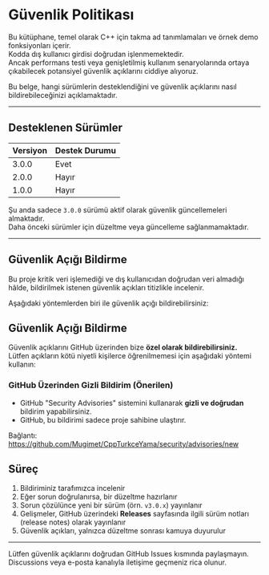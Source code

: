 # Güvenlik Politikası

Bu kütüphane, temel olarak C++ için takma ad tanımlamaları ve örnek demo fonksiyonları içerir.  
Kodda dış kullanıcı girdisi doğrudan işlenmemektedir.  
Ancak performans testi veya genişletilmiş kullanım senaryolarında ortaya çıkabilecek potansiyel güvenlik açıklarını ciddiye alıyoruz.  

Bu belge, hangi sürümlerin desteklendiğini ve güvenlik açıklarını nasıl bildirebileceğinizi açıklamaktadır.

---

## Desteklenen Sürümler

| Versiyon |  Destek Durumu  |
|----------|-----------------|
|  3.0.0   |      Evet       |
|  2.0.0   |      Hayır      |
|  1.0.0   |      Hayır      |

Şu anda sadece `3.0.0` sürümü aktif olarak güvenlik güncellemeleri almaktadır.  
Daha önceki sürümler için düzeltme veya güncelleme sağlanmamaktadır.

---

## Güvenlik Açığı Bildirme

Bu proje kritik veri işlemediği ve dış kullanıcıdan doğrudan veri almadığı hâlde, bildirilmek istenen güvenlik açıkları titizlikle incelenir.

Aşağıdaki yöntemlerden biri ile güvenlik açığı bildirebilirsiniz:

## Güvenlik Açığı Bildirme

Güvenlik açıklarını GitHub üzerinden bize **özel olarak bildirebilirsiniz.**  
Lütfen açıkların kötü niyetli kişilerce öğrenilmemesi için aşağıdaki yöntemi kullanın:

### GitHub Üzerinden Gizli Bildirim (Önerilen)

- GitHub "Security Advisories" sistemini kullanarak **gizli ve doğrudan** bildirim yapabilirsiniz.  
- GitHub, bu bildirimi sadece proje sahibine ulaştırır.

Bağlantı:  
https://github.com/Mugimet/CppTurkceYama/security/advisories/new


## Süreç

1. Bildiriminiz tarafımızca incelenir  
2. Eğer sorun doğrulanırsa, bir düzeltme hazırlanır  
3. Sorun çözülünce yeni bir sürüm (örn. `v3.0.x`) yayınlanır  
4. Gelişmeler, GitHub üzerindeki **Releases** sayfasında ilgili sürüm notları (release notes) olarak yayınlanır 
5. Güvenlik açıkları, yalnızca düzeltme sonrası kamuya duyurulur

---

Lütfen güvenlik açıklarını doğrudan GitHub Issues kısmında paylaşmayın.  
Discussions veya e-posta kanalıyla iletişime geçmeniz rica olunur.
